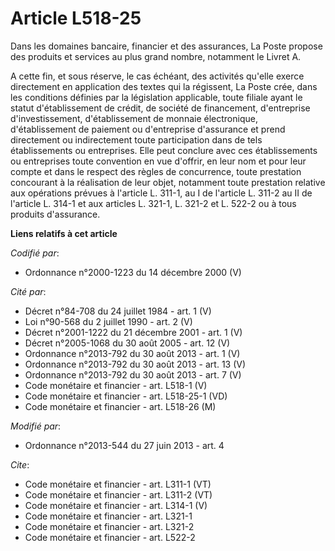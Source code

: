 # Article L518-25

Dans les domaines bancaire, financier et des assurances, La Poste propose des produits et services au plus grand nombre,
notamment le Livret A. 

A cette fin, et sous réserve, le cas échéant, des activités qu'elle exerce directement en application des textes qui la
régissent, La Poste crée, dans les conditions définies par la législation applicable, toute filiale ayant le statut
d'établissement de crédit, de société de financement, d'entreprise d'investissement, d'établissement de monnaie électronique,
d'établissement de paiement ou d'entreprise d'assurance et prend directement ou indirectement toute participation dans de
tels établissements ou entreprises. Elle peut conclure avec ces établissements ou entreprises toute convention en vue
d'offrir, en leur nom et pour leur compte et dans le respect des règles de concurrence, toute prestation concourant à la
réalisation de leur objet, notamment toute prestation relative aux opérations prévues à l'article L. 311-1, au I de l'article
L. 311-2 au II de l'article L. 314-1 et aux articles L. 321-1, L. 321-2 et L. 522-2 ou à tous produits d'assurance.

**Liens relatifs à cet article**

_Codifié par_:

  - Ordonnance n°2000-1223 du 14 décembre 2000 (V)

_Cité par_:

  - Décret n°84-708 du 24 juillet 1984 - art. 1 (V)
  - Loi n°90-568 du 2 juillet 1990 - art. 2 (V)
  - Décret n°2001-1222 du 21 décembre 2001 - art. 1 (V)
  - Décret n°2005-1068 du 30 août 2005 - art. 12 (V)
  - Ordonnance n°2013-792 du 30 août 2013 - art. 1 (V)
  - Ordonnance n°2013-792 du 30 août 2013 - art. 13 (V)
  - Ordonnance n°2013-792 du 30 août 2013 - art. 7 (V)
  - Code monétaire et financier - art. L518-1 (V)
  - Code monétaire et financier - art. L518-25-1 (VD)
  - Code monétaire et financier - art. L518-26 (M)

_Modifié par_:

  - Ordonnance n°2013-544 du 27 juin 2013 - art. 4

_Cite_:

  - Code monétaire et financier - art. L311-1 (VT)
  - Code monétaire et financier - art. L311-2 (VT)
  - Code monétaire et financier - art. L314-1 (V)
  - Code monétaire et financier - art. L321-1
  - Code monétaire et financier - art. L321-2
  - Code monétaire et financier - art. L522-2
